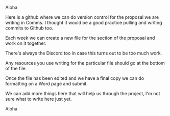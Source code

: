 Aloha

Here is a github where we can do version control for the proposal we are writing in Comms. I thought it would be a good practice pulling and writing commits to Github too.

Each week we can create a new file for the section of the proposal and work on it together.

There's always the Discord too in case this turns out to be too much work.

Any resources you use writing for the particular file should go at the bottom of the file. 

Once the file has been edited and we have a final copy we can do formatting on a Word page and submit. 

We can add more things here that will help us through the project, I'm not sure what to write here just yet.

Aloha
